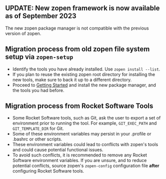 
## UPDATE: New zopen framework is now available as of September 2023

The new zopen package manager is not compatible with the previous version of zopen. 

## Migration process from old zopen file system setup via `zopen-setup`
* Identify the tools you have already installed. Use `zopen install --list`.
* If you plan to reuse the existing zopen root directory for installing the new tools, 
  make sure to back it up to a different directory.
* Proceed to [Getting Started](QuickStart.md) and install the new package manager, and the tools you had before.

## Migration process from Rocket Software Tools 
* Some Rocket Software tools, such as Git, ask the user to export a set of environment prior to running the tool. For example, `GIT_EXEC_PATH` and `GIT_TEMPLATE_DIR` for Git.
* Some of these environment variables may persist in your .profile or .bashrc or other scripts.
* These environment variables could lead to conflicts with zopen's tools and could cause potential functional issues.
* To avoid such conflicts, it is recommended to remove any Rocket Software environment variables. If you are unsure, and to reduce potential conflicts, source zopen's `zopen-config` configuration file **after** configuring Rocket Software tools.
